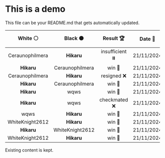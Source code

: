 # This is a demo

This file can be your README.md that gets automatically updated.

<!--START_SECTION:chessStats-->
<!-- Automatically generated with https://github.com/Balastrong/chess-stats-action -->

| White ⚪ | Black ⚫ | Result 🏆 | Date 📅 | Position 🗺️ |
|:---:|:---:|:---:|:---:|:---:|
| Ceraunophilmera | **Hikaru** | insufficient ⏸️ | 21/11/2024 | <a href="http://www.ee.unb.ca/cgi-bin/tervo/fen.pl?select=8/8/8/8/5K2/8/8/5k2 b - -">Link</a> |
| **Hikaru** | Ceraunophilmera | win 🥇 | 21/11/2024 | <a href="http://www.ee.unb.ca/cgi-bin/tervo/fen.pl?select=8/8/1k2r3/1P5R/2N5/3K4/8/7q b - -">Link</a> |
| Ceraunophilmera | **Hikaru** | resigned ❌ | 21/11/2024 | <a href="http://www.ee.unb.ca/cgi-bin/tervo/fen.pl?select=8/8/8/4R3/1k6/3K4/8/8 b - -">Link</a> |
| **Hikaru** | Ceraunophilmera | win 🥇 | 21/11/2024 | <a href="http://www.ee.unb.ca/cgi-bin/tervo/fen.pl?select=8/6pk/1PQ5/p7/7P/1P3PPK/3q4/8 b - -">Link</a> |
| **Hikaru** | wqws | win 🥇 | 21/11/2024 | <a href="http://www.ee.unb.ca/cgi-bin/tervo/fen.pl?select=r3r1k1/6p1/p2qp2p/4n2Q/4P3/1pBP3P/1P4P1/R4R1K b - -">Link</a> |
| **Hikaru** | wqws | checkmated ❌ | 21/11/2024 | <a href="http://www.ee.unb.ca/cgi-bin/tervo/fen.pl?select=1K1r4/8/1k6/1b6/8/8/8/8 w - -">Link</a> |
| wqws | **Hikaru** | win 🥇 | 21/11/2024 | <a href="http://www.ee.unb.ca/cgi-bin/tervo/fen.pl?select=8/2K3k1/p1R5/1p3rpp/5p2/8/8/8 w - -">Link</a> |
| WhiteKnight2612 | **Hikaru** | win 🥇 | 21/11/2024 | <a href="http://www.ee.unb.ca/cgi-bin/tervo/fen.pl?select=r4qk1/2p4p/3n2p1/pbQPp3/1p2P3/2P4P/PPBbN1P1/2K1R3 w - -">Link</a> |
| **Hikaru** | WhiteKnight2612 | win 🥇 | 21/11/2024 | <a href="http://www.ee.unb.ca/cgi-bin/tervo/fen.pl?select=4r1k1/6bp/3N2p1/1P6/2Bp1q2/1Q5P/1B3PP1/6K1 b - -">Link</a> |
| WhiteKnight2612 | **Hikaru** | win 🥇 | 21/11/2024 | <a href="http://www.ee.unb.ca/cgi-bin/tervo/fen.pl?select=r5k1/pp5p/n2p2p1/3P4/2P5/1P6/P3BPR1/qN2K1N1 w - -">Link</a> |

<!--END_SECTION:chessStats-->

Existing content is kept.
